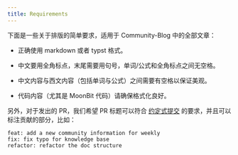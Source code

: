 ```yaml
---
title: Requirements 
---
```


下面是一些关于排版的简单要求，适用于 Community-Blog 中的全部文章：

- 正确使用 markdown 或者 typst 格式。

- 中文要用全角标点，末尾需要用句号，单词/公式和全角标点之间无空格。

- 中文内容与西文内容（包括单词与公式）之间需要有空格以保证美观。

- 代码内容（尤其是 MoonBit 代码）请确保格式化良好。

另外，对于发出的 PR，我们希望 PR 标题可以符合 [约定式提交](https://www.conventionalcommits.org/zh-hans/v1.0.0/) 的要求，并且可以标注贡献的部分，比如：

```
feat: add a new community information for weekly
fix: fix typo for knowledge base
refactor: refactor the doc structure
```
